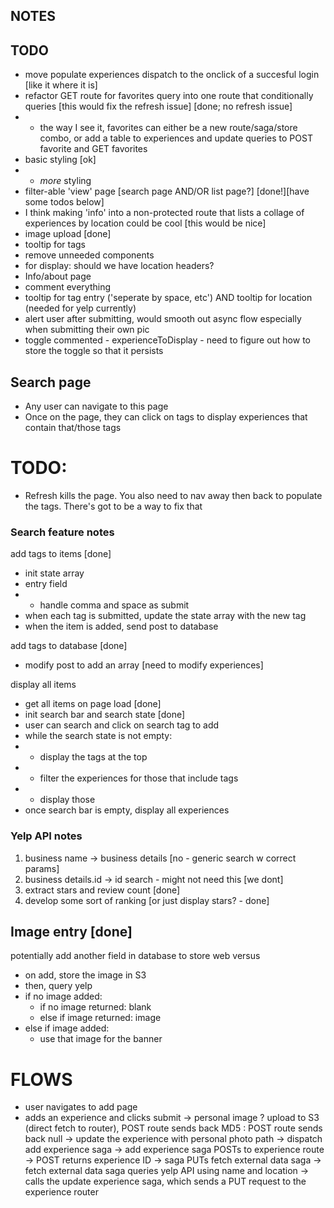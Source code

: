 ## NOTES


## TODO
- move populate experiences dispatch to the onclick of a succesful login [like it where it is]
- refactor GET route for favorites query into one route that conditionally queries [this would fix the refresh issue] [done; no refresh issue]
- - the way I see it, favorites can either be a new route/saga/store combo, or add a table to experiences and update queries to POST favorite and GET favorites
- basic styling [ok]
- - *more* styling
- filter-able 'view' page [search page AND/OR list page?] [done!][have some todos below]
- I think making 'info' into a non-protected route that lists a collage of experiences by location could be cool [this would be nice]
- image upload [done]
- tooltip for tags
- remove unneeded components
- for display: should we have location headers?
- Info/about page
- comment everything
- tooltip for tag entry ('seperate by space, etc') AND tooltip for location (needed for yelp currently)
- alert user after submitting, would smooth out async flow especially when submitting their own pic
- toggle commented - experienceToDisplay - need to figure out how to store the toggle so that it persists




## Search page
- Any user can navigate to this page
- Once on the page, they can click on tags to display experiences that contain that/those tags
# TODO: 
- Refresh kills the page. You also need to nav away then back to populate the tags. There's got to be a way to fix that


### Search feature notes
add tags to items [done]
- init state array
- entry field
- - handle comma and space as submit
- when each tag is submitted, update the state array with the new tag
- when the item is added, send post to database

add tags to database [done]
- modify post to add an array [need to modify experiences]

display all items
- get all items on page load [done]
- init search bar and search state [done]
- user can search and click on search tag to add
- while the search state is not empty:
- - display the tags at the top
- - filter the experiences for those that include tags
- - display those
- once search bar is empty, display all experiences

### Yelp API notes
1. business name -> business details [no - generic search w correct params]
2. business details.id -> id search - might not need this [we dont]
3. extract stars and review count [done]
4. develop some sort of ranking [or just display stars? - done]

## Image entry [done]
potentially add another field in database to store web versus 
- on add, store the image in S3
- then, query yelp
- if no image added:
  - if no image returned: blank
  - else if image returned: image
- else if image added:
  - use that image for the banner

# FLOWS #
- user navigates to add page
- adds an experience and clicks submit
-> personal image ? upload to S3 (direct fetch to router), POST route sends back MD5 : POST route sends back null
-> update the experience with personal photo path
-> dispatch add experience saga
-> add experience saga POSTs to experience route
-> POST returns experience ID
-> saga PUTs fetch external data saga
-> fetch external data saga queries yelp API using name and location
-> calls the update experience saga, which sends a PUT request to the experience router



